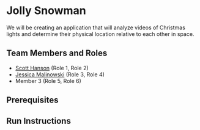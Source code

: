 # Jolly Snowman

<!---Project description (~1 paragraph)-->
We will be creating an application that will analyze videos of Christmas lights and determine their physical location relative to each other in space.

## Team Members and Roles

* [Scott Hanson](https://github.com/computergeek1507/CIS641-HW2-Hanson/) (Role 1, Role 2)
* [Jessica Malinowski](https://github.com/j-malino/CIS641-HW2--Malinowski-) (Role 3, Role 4)
* Member 3 (Role 5, Role 6)

## Prerequisites

## Run Instructions
